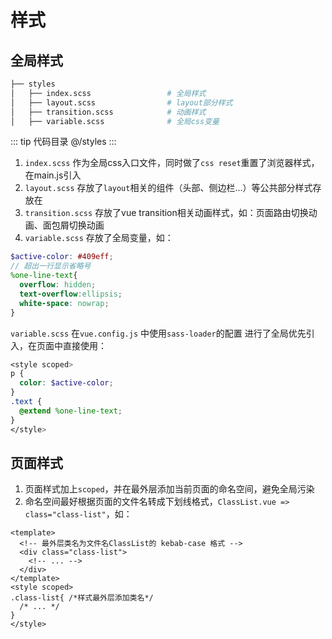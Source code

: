 # 样式

## 全局样式

```bash
├── styles
│   ├── index.scss                 # 全局样式
│   ├── layout.scss                # layout部分样式
│   ├── transition.scss            # 动画样式
│   ├── variable.scss              # 全局css变量
```
::: tip 代码目录
@/styles
:::
1. `index.scss` 作为全局css入口文件，同时做了`css reset`重置了浏览器样式，在main.js引入
2. `layout.scss` 存放了`layout`相关的组件（头部、侧边栏...）等公共部分样式存放在
3. `transition.scss` 存放了vue transition相关动画样式，如：页面路由切换动画、面包屑切换动画
4. `variable.scss` 存放了全局变量，如：
```scss
$active-color: #409eff;
// 超出一行显示省略号
%one-line-text{
  overflow: hidden;
  text-overflow:ellipsis;
  white-space: nowrap;
}
```
`variable.scss` 在`vue.config.js` 中使用`sass-loader`的配置 进行了全局优先引入，在页面中直接使用：
```scss
<style scoped>
p {
  color: $active-color;
}
.text {
  @extend %one-line-text;
}
</style>
```
## 页面样式

1. 页面样式加上`scoped`，并在最外层添加当前页面的命名空间，避免全局污染
2. 命名空间最好根据页面的文件名转成下划线格式，`ClassList.vue => class="class-list"`，如：
```vue
<template>
  <!-- 最外层类名为文件名ClassList的 kebab-case 格式 -->
  <div class="class-list"> 
    <!-- ... -->
  </div>
</template>
<style scoped>
.class-list{ /*样式最外层添加类名*/
  /* ... */
}
</style>
```